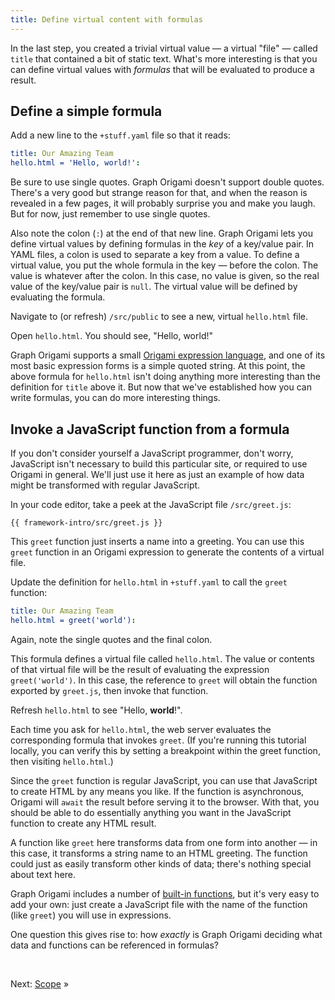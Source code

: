 ```yaml
---
title: Define virtual content with formulas
---
```


In the last step, you created a trivial virtual value — a virtual "file" — called `title` that contained a bit of static text. What's more interesting is that you can define virtual values with _formulas_ that will be evaluated to produce a result.

## Define a simple formula

<span class="tutorialStep"></span> Add a new line to the `+stuff.yaml` file so that it reads:

```yaml
title: Our Amazing Team
hello.html = 'Hello, world!':
```

Be sure to use single quotes. Graph Origami doesn't support double quotes. There's a very good but strange reason for that, and when the reason is revealed in a few pages, it will probably surprise you and make you laugh. But for now, just remember to use single quotes.

Also note the colon (`:`) at the end of that new line. Graph Origami lets you define virtual values by defining formulas in the _key_ of a key/value pair. In YAML files, a colon is used to separate a key from a value. To define a virtual value, you put the whole formula in the key — before the colon. The value is whatever after the colon. In this case, no value is given, so the real value of the key/value pair is `null`. The virtual value will be defined by evaluating the formula.

<span class="tutorialStep"></span> Navigate to (or refresh) `/src/public` to see a new, virtual `hello.html` file.

<span class="tutorialStep"></span> Open `hello.html`. You should see, "Hello, world!"

Graph Origami supports a small [Origami expression language](/language), and one of its most basic expression forms is a simple quoted string. At this point, the above formula for `hello.html` isn't doing anything more interesting than the definition for `title` above it. But now that we've established how you can write formulas, you can do more interesting things.

## Invoke a JavaScript function from a formula

If you don't consider yourself a JavaScript programmer, don't worry, JavaScript isn't necessary to build this particular site, or required to use Origami in general. We'll just use it here as just an example of how data might be transformed with regular JavaScript.

<span class="tutorialStep"></span> In your code editor, take a peek at the JavaScript file `/src/greet.js`:

```{{'js'}}
{{ framework-intro/src/greet.js }}
```

This `greet` function just inserts a name into a greeting. You can use this `greet` function in an Origami expression to generate the contents of a virtual file.

<span class="tutorialStep"></span> Update the definition for `hello.html` in `+stuff.yaml` to call the `greet` function:

```yaml
title: Our Amazing Team
hello.html = greet('world'):
```

Again, note the single quotes and the final colon.

This formula defines a virtual file called `hello.html`. The value or contents of that virtual file will be the result of evaluating the expression `greet('world')`. In this case, the reference to `greet` will obtain the function exported by `greet.js`, then invoke that function.

<span class="tutorialStep"></span> Refresh `hello.html` to see "Hello, <strong>world</strong>!".

Each time you ask for `hello.html`, the web server evaluates the corresponding formula that invokes `greet`. (If you're running this tutorial locally, you can verify this by setting a breakpoint within the greet function, then visiting `hello.html`.)

Since the `greet` function is regular JavaScript, you can use that JavaScript to create HTML by any means you like. If the function is asynchronous, Origami will `await` the result before serving it to the browser. With that, you should be able to do essentially anything you want in the JavaScript function to create any HTML result.

A function like `greet` here transforms data from one form into another — in this case, it transforms a string name to an HTML greeting. The function could just as easily transform other kinds of data; there's nothing special about text here.

Graph Origami includes a number of [built-in functions](/cli/builtins.html), but it's very easy to add your own: just create a JavaScript file with the name of the function (like `greet`) you will use in expressions.

One question this gives rise to: how _exactly_ is Graph Origami deciding what data and functions can be referenced in formulas?

&nbsp;

Next: [Scope](intro5.html) »
